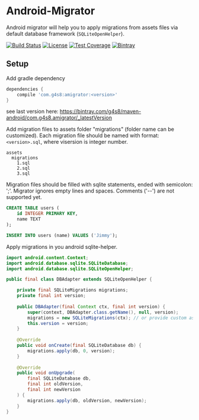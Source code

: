 # Android-Migrator
Android migrator will help you to apply migrations from assets files via default database framework (`SQLiteOpenHelper`).

[![Build Status](https://img.shields.io/travis/g4s8/Android-Migrator.svg?style=flat-square)](https://travis-ci.org/g4s8/Android-Migrator)
[![License](https://img.shields.io/github/license/g4s8/Android-Migrator.svg?style=flat-square)](https://github.com/g4s8/Android-Migrator/blob/master/LICENSE)
[![Test Coverage](https://img.shields.io/codecov/c/github/g4s8/Android-Migrator.svg?style=flat-square)](https://codecov.io/github/g4s8/Android-Migrator?branch=master)
[![Bintray](https://img.shields.io/bintray/v/g4s8/maven-android/com.g4s8.amigrator.svg?style=flat-square)](https://bintray.com/g4s8/maven-android/com.g4s8.amigrator/_latestVersion)

## Setup
Add gradle dependency
```gradle
dependencies {
    compile 'com.g4s8:amigrator:<version>'
}
```
see last version here: https://bintray.com/g4s8/maven-android/com.g4s8.amigrator/_latestVersion

Add migration files to assets folder "migrations" (folder name can be customized). 
Each migration file should be named with format: `<version>.sql`, where visersion is integer number.
```
assets
  migrations
    1.sql
    2.sql
    3.sql
```

Migration files should be filled with sqlite statements, ended with semicolon: ';'. Migrator ignores empty lines and spaces.
Comments ('--') are not supported yet.
```sql
CREATE TABLE users (
    id INTEGER PRIMARY KEY,
    name TEXT
);

INSERT INTO users (name) VALUES ('Jimmy');
```

Apply migrations in you android sqlite-helper.
```java
import android.content.Context;
import android.database.sqlite.SQLiteDatabase;
import android.database.sqlite.SQLiteOpenHelper;

public final class DBAdapter extends SQLiteOpenHelper {

    private final SQLiteMigrations migrations;
    private final int version;
    
    public DBAdapter(final Context ctx, final int version) {
        super(context, DBAdapter.class.getName(), null, version);
        migrations = new SQLiteMigrations(ctx); // or provide custom assets folder as second parameter
        this.version = version;
    }
    
    @Override
    public void onCreate(final SQLiteDatabase db) {
        migrations.apply(db, 0, version);
    }
    
    @Override
    public void onUpgrade(
        final SQLiteDatabase db,
        final int oldVersion,
        final int newVersion
    ) {
        migrations.apply(db, oldVersion, newVersion);
    }
}
```
